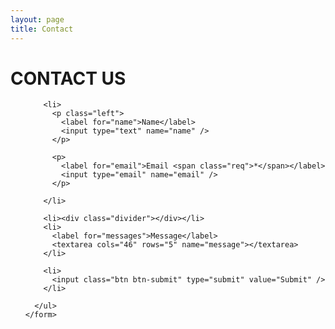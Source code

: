 ```yaml
---
layout: page
title: Contact
---
```


<div class="container">
  <div class="row header">
    <h1>CONTACT US &nbsp;</h1>
  </div>
  <div class="row body">
    <form action="#">
      <ul>

        <li>
          <p class="left">
            <label for="name">Name</label>
            <input type="text" name="name" />
          </p>

          <p>
            <label for="email">Email <span class="req">*</span></label>
            <input type="email" name="email" />
          </p>

        </li>

        <li><div class="divider"></div></li>
        <li>
          <label for="messages">Message</label>
          <textarea cols="46" rows="5" name="message"></textarea>
        </li>

        <li>
          <input class="btn btn-submit" type="submit" value="Submit" />
        </li>

      </ul>
    </form>
  </div>
</div>
